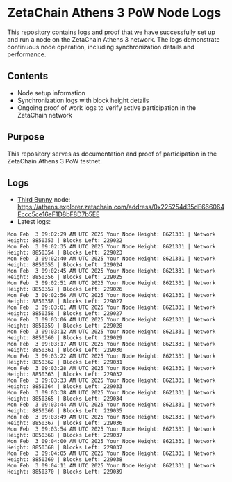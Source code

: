 # ZetaChain Athens 3 PoW Node Logs
This repository contains logs and proof that we have successfully set up and run a node on the ZetaChain Athens 3 network. The logs demonstrate continuous node operation, including synchronization details and performance.

## Contents
- Node setup information
- Synchronization logs with block height details
- Ongoing proof of work logs to verify active participation in the ZetaChain network

## Purpose
This repository serves as documentation and proof of participation in the ZetaChain Athens 3 PoW testnet.

## Logs

- [Third Bunny](https://thirdbunny.xyz/) node: https://athens.explorer.zetachain.com/address/0x225254d35dE666064Eccc5ce16eF1D8bF8D7b5EE
- Latest logs:
```
Mon Feb  3 09:02:29 AM UTC 2025 Your Node Height: 8621331 | Network Height: 8850353 | Blocks Left: 229022
Mon Feb  3 09:02:35 AM UTC 2025 Your Node Height: 8621331 | Network Height: 8850354 | Blocks Left: 229023
Mon Feb  3 09:02:40 AM UTC 2025 Your Node Height: 8621331 | Network Height: 8850355 | Blocks Left: 229024
Mon Feb  3 09:02:45 AM UTC 2025 Your Node Height: 8621331 | Network Height: 8850356 | Blocks Left: 229025
Mon Feb  3 09:02:51 AM UTC 2025 Your Node Height: 8621331 | Network Height: 8850357 | Blocks Left: 229026
Mon Feb  3 09:02:56 AM UTC 2025 Your Node Height: 8621331 | Network Height: 8850358 | Blocks Left: 229027
Mon Feb  3 09:03:01 AM UTC 2025 Your Node Height: 8621331 | Network Height: 8850358 | Blocks Left: 229027
Mon Feb  3 09:03:06 AM UTC 2025 Your Node Height: 8621331 | Network Height: 8850359 | Blocks Left: 229028
Mon Feb  3 09:03:12 AM UTC 2025 Your Node Height: 8621331 | Network Height: 8850360 | Blocks Left: 229029
Mon Feb  3 09:03:17 AM UTC 2025 Your Node Height: 8621331 | Network Height: 8850361 | Blocks Left: 229030
Mon Feb  3 09:03:22 AM UTC 2025 Your Node Height: 8621331 | Network Height: 8850362 | Blocks Left: 229031
Mon Feb  3 09:03:28 AM UTC 2025 Your Node Height: 8621331 | Network Height: 8850363 | Blocks Left: 229032
Mon Feb  3 09:03:33 AM UTC 2025 Your Node Height: 8621331 | Network Height: 8850364 | Blocks Left: 229033
Mon Feb  3 09:03:38 AM UTC 2025 Your Node Height: 8621331 | Network Height: 8850365 | Blocks Left: 229034
Mon Feb  3 09:03:44 AM UTC 2025 Your Node Height: 8621331 | Network Height: 8850366 | Blocks Left: 229035
Mon Feb  3 09:03:49 AM UTC 2025 Your Node Height: 8621331 | Network Height: 8850367 | Blocks Left: 229036
Mon Feb  3 09:03:54 AM UTC 2025 Your Node Height: 8621331 | Network Height: 8850368 | Blocks Left: 229037
Mon Feb  3 09:04:00 AM UTC 2025 Your Node Height: 8621331 | Network Height: 8850368 | Blocks Left: 229037
Mon Feb  3 09:04:05 AM UTC 2025 Your Node Height: 8621331 | Network Height: 8850369 | Blocks Left: 229038
Mon Feb  3 09:04:11 AM UTC 2025 Your Node Height: 8621331 | Network Height: 8850370 | Blocks Left: 229039
```

